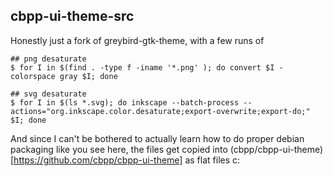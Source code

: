 
## cbpp-ui-theme-src

Honestly just a fork of greybird-gtk-theme, with a few runs of

```
## png desaturate
$ for I in $(find . -type f -iname '*.png' ); do convert $I -colorspace gray $I; done
```

```
## svg desaturate
$ for I in $(ls *.svg); do inkscape --batch-process --actions="org.inkscape.color.desaturate;export-overwrite;export-do;" $I; done
```

And since I can't be bothered to actually learn how to do proper debian
packaging like you see here, the files get copied into (cbpp/cbpp-ui-theme)[https://github.com/cbpp/cbpp-ui-theme]
as flat files c:
